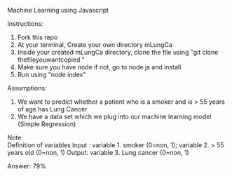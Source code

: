Machine Learning using Javascript


Instructions:

1. Fork this repo
2. At your terminal, Create your own directory mLungCa
3. Inside your created mLungCa directory, clone the file using "git clone thefileyouwantcopied "
4. Make sure you have node if not, go to node.js and install
5. Run using "node index"

Assumptions:
1. We want to predict whether a patient who is a smoker and is > 55 years of age has Lung Cancer 
2. We have a data set which we plug into our machine learning model (Simple Regression)

Note  
Definition of variables
Input : variable 1. smoker (0=non, 1); variable 2. > 55 years old (0=non, 1)
Output: variable 3. Lung cancer (0=non, 1)

Answer: 79%
